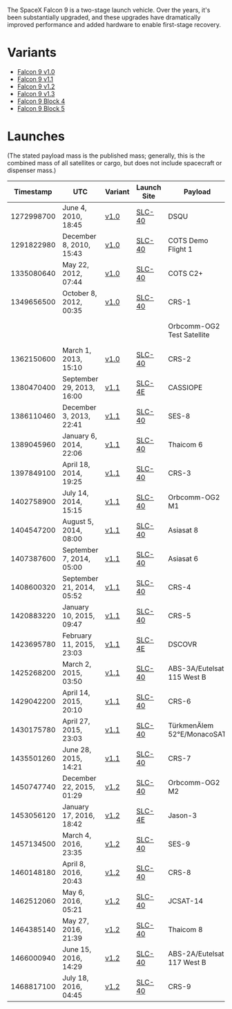<!-- TITLE: Falcon 9 -->
<!-- SUBTITLE: This document describes the evolution of the SpaceX Falcon 9. -->

The SpaceX Falcon 9 is a two-stage launch vehicle. Over the years, it's been substantially upgraded, and these upgrades have dramatically improved performance and added hardware to enable first-stage recovery.

# Variants
* [Falcon 9 v1.0](falcon-9-v1-0)
* [Falcon 9 v1.1](falcon-9-v1-1)
* [Falcon 9 v1.2](falcon-9-v1-2)
* [Falcon 9 v1.3](falcon-9-v1-3)
* [Falcon 9 Block 4](falcon-9-b4)
* [Falcon 9 Block 5](falcon-9-b5)

# Launches
(The stated payload mass is the published mass; generally, this is the combined mass of all satellites or cargo, but does not include spacecraft or dispenser mass.)


|Timestamp |UTC                       |Variant              |Launch Site     |Payload                          |Mass   |Orbit       |Mission                  |Landing|Location            |
|----------|--------------------------|---------------------|----------------|---------------------------------|-------|------------|-------------------------|-------|--------------------|
|1272998700|June 4, 2010, 18:45       |[v1.0](falcon-9-v1-0)|[SLC-40](slc-40)|DSQU                             |       |LEO         |Success                  |Failure|(parachutes)        |
|1291822980|December 8, 2010, 15:43   |[v1.0](falcon-9-v1-0)|[SLC-40](slc-40)|COTS Demo Flight 1               |       |LEO         |Success                  |Failure|(parachutes)        |
|1335080640|May 22, 2012, 07:44       |[v1.0](falcon-9-v1-0)|[SLC-40](slc-40)|COTS C2+                         |       |ISS         |Success                  |       |                    |
|1349656500|October 8, 2012, 00:35    |[v1.0](falcon-9-v1-0)|[SLC-40](slc-40)|CRS-1                            |500kg  |ISS         |Success                  |       |                    |
|          |                          |                     |                |Orbcomm-OG2 Test Satellite       |172kg  |ISS         |Failure (incorrect orbit)|       |                    |
|1362150600|March 1, 2013, 15:10      |[v1.0](falcon-9-v1-0)|[SLC-40](slc-40)|CRS-2                            |677kg  |ISS         |Success                  |       |                    |
|1380470400|September 29, 2013, 16:00 |[v1.1](falcon-9-v1-1)|[SLC-4E](slc-4e)|CASSIOPE                         |500kg  |Polar orbit |Success                  |Failure|ocean               |
|1386110460|December 3, 2013, 22:41   |[v1.1](falcon-9-v1-1)|[SLC-40](slc-40)|SES-8                            |3170kg |GTO         |Success                  |       |                    |
|1389045960|January 6, 2014, 22:06    |[v1.1](falcon-9-v1-1)|[SLC-40](slc-40)|Thaicom 6                        |3325kg |GTO         |Success                  |       |                    |
|1397849100|April 18, 2014, 19:25     |[v1.1](falcon-9-v1-1)|[SLC-40](slc-40)|CRS-3                            |2296kg |ISS         |Success                  |Success|ocean               |
|1402758900|July 14, 2014, 15:15      |[v1.1](falcon-9-v1-1)|[SLC-40](slc-40)|Orbcomm-OG2 M1                   |1316kg |LEO         |Success                  |Success|ocean               |
|1404547200|August 5, 2014, 08:00     |[v1.1](falcon-9-v1-1)|[SLC-40](slc-40)|Asiasat 8                        |4535kg |GTO         |Success                  |       |                    |
|1407387600|September 7, 2014, 05:00  |[v1.1](falcon-9-v1-1)|[SLC-40](slc-40)|Asiasat 6                        |4428kg |GTO         |Success                  |       |                    |
|1408600320|September 21, 2014, 05:52 |[v1.1](falcon-9-v1-1)|[SLC-40](slc-40)|CRS-4                            |2216kg |ISS         |Success                  |Success|ocean               |
|1420883220|January 10, 2015, 09:47   |[v1.1](falcon-9-v1-1)|[SLC-40](slc-40)|CRS-5                            |2395kg |ISS         |Success                  |Failure|[JRTI](marmac-300)  |
|1423695780|February 11, 2015, 23:03  |[v1.1](falcon-9-v1-1)|[SLC-4E](slc-4e)|DSCOVR                           |570kg  |Sun-Earth L1|Success                  |Success|ocean               |
|1425268200|March 2, 2015, 03:50      |[v1.1](falcon-9-v1-1)|[SLC-40](slc-40)|ABS-3A/Eutelsat 115 West B       |4159kg |GTO         |Success                  |       |                    |
|1429042200|April 14, 2015, 20:10     |[v1.1](falcon-9-v1-1)|[SLC-40](slc-40)|CRS-6                            |1898kg |ISS         |Success                  |Failure|[JRTI](marmac-300)  |
|1430175780|April 27, 2015, 23:03     |[v1.1](falcon-9-v1-1)|[SLC-40](slc-40)|TürkmenÄlem 52°E/MonacoSAT       |4707kg |GTO         |Success                  |       |                    |
|1435501260|June 28, 2015, 14:21      |[v1.1](falcon-9-v1-1)|[SLC-40](slc-40)|CRS-7                            |1952kg |ISS         |Failure                  |       |[JRTI](marmac-300)  |
|1450747740|December 22, 2015, 01:29  |[v1.2](falcon-9-v1-2)|[SLC-40](slc-40)|Orbcomm-OG2 M2                   |2034kg |LEO         |Success                  |Success|[LZ-1](lz-1)        |
|1453056120|January 17, 2016, 18:42   |[v1.2](falcon-9-v1-1)|[SLC-4E](slc-4e)|Jason-3                          |553kg  |LEO         |Success                  |Failure|[JRTI](marmac-303)  |
|1457134500|March 4, 2016, 23:35      |[v1.2](falcon-9-v1-2)|[SLC-40](slc-40)|SES-9                            |5271kg |GTO         |Success                  |Failure|[OCISLY](marmac-304)|
|1460148180|April 8, 2016, 20:43      |[v1.2](falcon-9-v1-2)|[SLC-40](slc-40)|CRS-8                            |3136kg |ISS         |Success                  |Success|[OCISLY](marmac-304)|
|1462512060|May 6, 2016, 05:21        |[v1.2](falcon-9-v1-2)|[SLC-40](slc-40)|JCSAT-14                         |4696kg |GTO         |Success                  |Success|[OCISLY](marmac-304)|
|1464385140|May 27, 2016, 21:39       |[v1.2](falcon-9-v1-2)|[SLC-40](slc-40)|Thaicom 8                        |3100kg |GTO         |Success                  |Success|[OCISLY](marmac-304)|
|1466000940|June 15, 2016, 14:29      |[v1.2](falcon-9-v1-2)|[SLC-40](slc-40)|ABS-2A/Eutelsat 117 West B       |3600kg |GTO         |Success                  |Failure|[OCISLY](marmac-304)|
|1468817100|July 18, 2016, 04:45      |[v1.2](falcon-9-v1-2)|[SLC-40](slc-40)|CRS-9                            |2257kg |ISS         |Success                  |Success|[LZ-1](lz-1)        |
